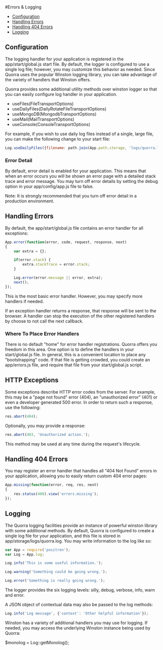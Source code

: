 #Errors & Logging

 - [Configuration](#configuration)
 - [Handling Errors](#handling-errors)
 - [Handling 404 Errors](#handling-404-errors)
 - [Logging](#logging)

## Configuration

The logging handler for your application is registered in the app/start/global.js start file. By default, the logger
is configured to use a single log file; however, you may customize this behavior as needed. Since Quorra uses the
popular Winston logging library, you can take advantage of the variety of handlers that Winston offers.

Quorra provides some additional utility methods over winston logger so that you can easily configure log handler in
your application.

 - useFiles(FileTransportOptions)
 - useDailyFiles(DailyRotateFileTransportOptions)
 - useMongoDB(MongodbTransportOptions)
 - useMail(MailTransportOptions)
 - useConsole(ConsoleTransportOptions)

For example, if you wish to use daily log files instead of a single, large file, you can make the following change to
 your start file:

```javascript
Log.useDailyFiles({filename: path.join(App.path.storage, 'logs/quorra.log')});
```

### Error Detail

By default, error detail is enabled for your application. This means that when an error occurs you will be shown an
error page with a detailed stack trace and error message. You may turn off error details by setting the debug option
in your app/config/app.js file to false.

Note: It is strongly recommended that you turn off error detail in a production environment.

## Handling Errors

By default, the app/start/global.js file contains an error handler for all exceptions:

```javascript
App.error(function(error, code, request, response, next)
{
    var extra = {};

    if(error.stack) {
        extra.stackTrace = error.stack;
    }

    Log.error(error.message || error, extra);
    next();
});
```

This is the most basic error handler. However, you may specify more handlers if needed.

If an exception handler returns a response, that response will be sent to the browser. A handler can stop the
execution of the other registered handlers by choose to not call the next callback.

### Where To Place Error Handlers

There is no default "home" for error handler registrations. Quorra offers you freedom in this area. One option is to
define the handlers in your start/global.js file. In general, this is a convenient location to place any
"bootstrapping" code. If that file is getting crowded, you could create an app/errors.js file, and require that file
from your start/global.js script.

## HTTP Exceptions

Some exceptions describe HTTP error codes from the server. For example, this may be a "page not found" error (404),
an "unauthorized error" (401) or even a developer generated 500 error. In order to return such a response, use the
following:

```javascript
res.abort(404);
```

Optionally, you may provide a response:

```javascript
res.abort(403, 'Unauthorized action.');
```

This method may be used at any time during the request's lifecycle.


## Handling 404 Errors

You may register an error handler that handles all "404 Not Found" errors in your application, allowing you to easily
 return custom 404 error pages:

```javascript
App.missing(function(error, req, res, next)
{
    res.status(400).view('errors.missing');
});
```

## Logging

The Quorra logging facilities provide an instance of powerful winston library with some additional methods. By
default,  Quorra is configured to create a single log file for your application, and this file is stored in
app/storage/logs/quorra.log.
You may write information to the log like so:

```javascript
var App = require('positron');
var Log = App.log;

Log.info('This is some useful information.');

Log.warning('Something could be going wrong.');

Log.error('Something is really going wrong.');
```
The logger provides the six logging levels: silly, debug, verbose, info, warn and error.

A JSON object of contextual data may also be passed to the log methods:

```javascript
Log.info('Log message', {'context': 'Other helpful information'});
```

Winston has a variety of additional handlers you may use for logging. If needed, you may access the underlying
Winston instance being used by Quorra:

$monolog = Log::getMonolog();